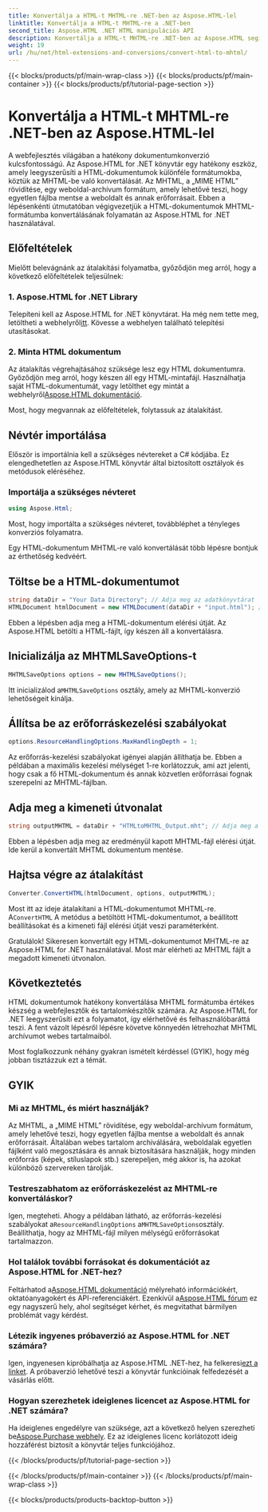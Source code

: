```yaml
---
title: Konvertálja a HTML-t MHTML-re .NET-ben az Aspose.HTML-lel
linktitle: Konvertálja a HTML-t MHTML-re a .NET-ben
second_title: Aspose.HTML .NET HTML manipulációs API
description: Konvertálja a HTML-t MHTML-re .NET-ben az Aspose.HTML segítségével – lépésről lépésre szóló útmutató a hatékony webtartalom archiváláshoz. Ismerje meg az Aspose.HTML for .NET használatával MHTML-archívumok létrehozását.
weight: 19
url: /hu/net/html-extensions-and-conversions/convert-html-to-mhtml/
---
```


{{< blocks/products/pf/main-wrap-class >}}
{{< blocks/products/pf/main-container >}}
{{< blocks/products/pf/tutorial-page-section >}}

# Konvertálja a HTML-t MHTML-re .NET-ben az Aspose.HTML-lel


A webfejlesztés világában a hatékony dokumentumkonverzió kulcsfontosságú. Az Aspose.HTML for .NET könyvtár egy hatékony eszköz, amely leegyszerűsíti a HTML-dokumentumok különféle formátumokba, köztük az MHTML-be való konvertálását. Az MHTML, a „MIME HTML” rövidítése, egy weboldal-archívum formátum, amely lehetővé teszi, hogy egyetlen fájlba mentse a weboldalt és annak erőforrásait. Ebben a lépésenkénti útmutatóban végigvezetjük a HTML-dokumentumok MHTML-formátumba konvertálásának folyamatán az Aspose.HTML for .NET használatával.

## Előfeltételek

Mielőtt belevágnánk az átalakítási folyamatba, győződjön meg arról, hogy a következő előfeltételek teljesülnek:

### 1. Aspose.HTML for .NET Library

 Telepíteni kell az Aspose.HTML for .NET könyvtárat. Ha még nem tette meg, letöltheti a webhelyről[itt](https://releases.aspose.com/html/net/). Kövesse a webhelyen található telepítési utasításokat.

### 2. Minta HTML dokumentum

Az átalakítás végrehajtásához szüksége lesz egy HTML dokumentumra. Győződjön meg arról, hogy készen áll egy HTML-mintafájl. Használhatja saját HTML-dokumentumát, vagy letölthet egy mintát a webhelyről[Aspose.HTML dokumentáció](https://reference.aspose.com/html/net/).

Most, hogy megvannak az előfeltételek, folytassuk az átalakítást.

## Névtér importálása

Először is importálnia kell a szükséges névtereket a C# kódjába. Ez elengedhetetlen az Aspose.HTML könyvtár által biztosított osztályok és metódusok eléréséhez.

### Importálja a szükséges névteret

```csharp
using Aspose.Html;
```

Most, hogy importálta a szükséges névteret, továbbléphet a tényleges konverziós folyamatra.

Egy HTML-dokumentum MHTML-re való konvertálását több lépésre bontjuk az érthetőség kedvéért.

## Töltse be a HTML-dokumentumot

```csharp
string dataDir = "Your Data Directory"; // Adja meg az adatkönyvtárat
HTMLDocument htmlDocument = new HTMLDocument(dataDir + "input.html"); // Töltse be a HTML dokumentumot
```

Ebben a lépésben adja meg a HTML-dokumentum elérési útját. Az Aspose.HTML betölti a HTML-fájlt, így készen áll a konvertálásra.

## Inicializálja az MHTMLSaveOptions-t

```csharp
MHTMLSaveOptions options = new MHTMLSaveOptions();
```

 Itt inicializálod a`MHTMLSaveOptions` osztály, amely az MHTML-konverzió lehetőségeit kínálja.

## Állítsa be az erőforráskezelési szabályokat

```csharp
options.ResourceHandlingOptions.MaxHandlingDepth = 1;
```

Az erőforrás-kezelési szabályokat igényei alapján állíthatja be. Ebben a példában a maximális kezelési mélységet 1-re korlátozzuk, ami azt jelenti, hogy csak a fő HTML-dokumentum és annak közvetlen erőforrásai fognak szerepelni az MHTML-fájlban.

## Adja meg a kimeneti útvonalat

```csharp
string outputMHTML = dataDir + "HTMLtoMHTML_Output.mht"; // Adja meg a kimeneti fájl elérési útját
```

Ebben a lépésben adja meg az eredményül kapott MHTML-fájl elérési útját. Ide kerül a konvertált MHTML dokumentum mentése.

## Hajtsa végre az átalakítást

```csharp
Converter.ConvertHTML(htmlDocument, options, outputMHTML);
```

 Most itt az ideje átalakítani a HTML-dokumentumot MHTML-re. A`ConvertHTML` A metódus a betöltött HTML-dokumentumot, a beállított beállításokat és a kimeneti fájl elérési útját veszi paraméterként.

Gratulálok! Sikeresen konvertált egy HTML-dokumentumot MHTML-re az Aspose.HTML for .NET használatával. Most már elérheti az MHTML fájlt a megadott kimeneti útvonalon.

## Következtetés

HTML dokumentumok hatékony konvertálása MHTML formátumba értékes készség a webfejlesztők és tartalomkészítők számára. Az Aspose.HTML for .NET leegyszerűsíti ezt a folyamatot, így elérhetővé és felhasználóbaráttá teszi. A fent vázolt lépésről lépésre követve könnyedén létrehozhat MHTML archívumot webes tartalmaiból.

Most foglalkozzunk néhány gyakran ismételt kérdéssel (GYIK), hogy még jobban tisztázzuk ezt a témát.

## GYIK

### Mi az MHTML, és miért használják?

Az MHTML, a „MIME HTML” rövidítése, egy weboldal-archívum formátum, amely lehetővé teszi, hogy egyetlen fájlba mentse a weboldalt és annak erőforrásait. Általában webes tartalom archiválására, weboldalak egyetlen fájlként való megosztására és annak biztosítására használják, hogy minden erőforrás (képek, stíluslapok stb.) szerepeljen, még akkor is, ha azokat különböző szervereken tárolják.

### Testreszabhatom az erőforráskezelést az MHTML-re konvertáláskor?

 Igen, megteheti. Ahogy a példában látható, az erőforrás-kezelési szabályokat a`ResourceHandlingOptions` a`MHTMLSaveOptions`osztály. Beállíthatja, hogy az MHTML-fájl milyen mélységű erőforrásokat tartalmazzon.

### Hol találok további forrásokat és dokumentációt az Aspose.HTML for .NET-hez?

 Feltárhatod a[Aspose.HTML dokumentáció](https://reference.aspose.com/html/net/) mélyreható információkért, oktatóanyagokért és API-referenciákért. Ezenkívül a[Aspose.HTML fórum](https://forum.aspose.com/) ez egy nagyszerű hely, ahol segítséget kérhet, és megvitathat bármilyen problémát vagy kérdést.

### Létezik ingyenes próbaverzió az Aspose.HTML for .NET számára?

 Igen, ingyenesen kipróbálhatja az Aspose.HTML .NET-hez, ha felkeresi[ezt a linket](https://releases.aspose.com/). A próbaverzió lehetővé teszi a könyvtár funkcióinak felfedezését a vásárlás előtt.

### Hogyan szerezhetek ideiglenes licencet az Aspose.HTML for .NET számára?

 Ha ideiglenes engedélyre van szüksége, azt a következő helyen szerezheti be[Aspose.Purchase webhely](https://purchase.aspose.com/temporary-license/). Ez az ideiglenes licenc korlátozott ideig hozzáférést biztosít a könyvtár teljes funkciójához.


{{< /blocks/products/pf/tutorial-page-section >}}

{{< /blocks/products/pf/main-container >}}
{{< /blocks/products/pf/main-wrap-class >}}

{{< blocks/products/products-backtop-button >}}
